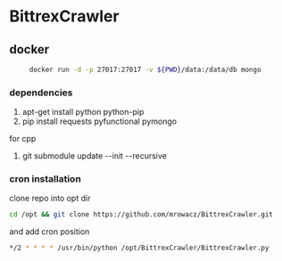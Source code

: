 # BittrexCrawler

## docker
```bash
     docker run -d -p 27017:27017 -v ${PWD}/data:/data/db mongo
```

### dependencies
1. apt-get install python python-pip
2. pip install requests pyfunctional pymongo

for cpp
1. git submodule update --init --recursive

### cron installation

clone repo into opt dir
```bash
cd /opt && git clone https://github.com/mrowacz/BittrexCrawler.git
```
and add cron position
```bash
*/2 * * * * /usr/bin/python /opt/BittrexCrawler/BittrexCrawler.py
```

